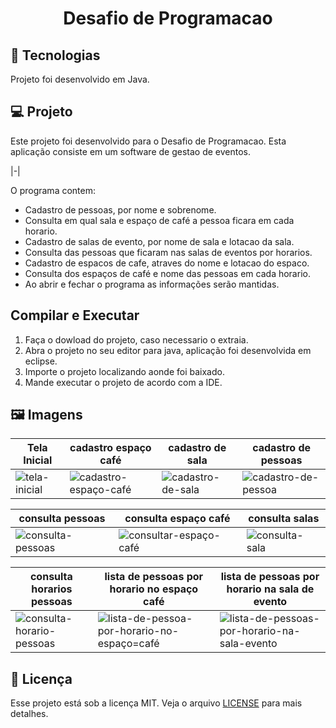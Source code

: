 <h1 align="center">
  Desafio de Programacao 
</h1>

## 🚀 Tecnologias 

Projeto foi desenvolvido em Java.

## 💻 Projeto
  Este projeto foi desenvolvido para o Desafio de Programacao. Esta aplicação consiste em um software de gestao de eventos.
  
|-|

 O programa contem:
- Cadastro de pessoas, por nome e sobrenome.
- Consulta em qual sala e espaço de café a pessoa ficara em cada horario.
- Cadastro de salas de evento, por nome de sala e lotacao da sala.
- Consulta das pessoas que ficaram nas salas de eventos por horarios.
- Cadastro de espacos de cafe, atraves do nome e lotacao do espaco.
- Consulta dos espaços de café e nome das pessoas em cada horario. 
- Ao abrir e fechar o programa as informações serão mantidas.

  
## Compilar e Executar

1. Faça o dowload do projeto, caso necessario o extraia. 
2. Abra o projeto no seu editor para java, aplicação foi desenvolvida em eclipse.
3. Importe o projeto localizando aonde foi baixado.
4. Mande executar o projeto de acordo com a IDE.


## 🖼️ Imagens

| Tela Inicial  | cadastro espaço café | cadastro de sala | cadastro de pessoas | 
|---|---|---|---|
| ![tela-inicial](https://i.ibb.co/c6QR8Kj/menu-Principal.jpg)  | ![cadastro-espaço-café](https://i.ibb.co/rdTTZ8J/cadastro-Espa-o-Cafe.jpg)  | ![cadastro-de-sala](https://i.ibb.co/xjC6xRt/cadastro-Pessoa.jpg)  | ![cadastro-de-pessoa](https://i.ibb.co/xqR2NkW/cadastro-Pessoas.jpg)  | 


| consulta pessoas  |  consulta espaço café | consulta salas | 
|---|---|---|
| ![consulta-pessoas](https://i.ibb.co/GM8r2Kd/consultapessoa.jpg)  | ![consultar-espaço-café](https://i.ibb.co/KFYgZ8t/consultar-Sala-Cafe.jpg)  | ![consulta-sala](https://i.ibb.co/LZLjmnG/consultasala.jpg)  | 


| consulta horarios pessoas  | lista de pessoas por horario no espaço café| lista de pessoas por horario na sala de evento | 
|---|---|---|
| ![consulta-horario-pessoas](https://i.ibb.co/h7zPqwC/consulta-Horario-Pessoa.jpg)  | ![lista-de-pessoa-por-horario-no-espaço=café](https://i.ibb.co/nb7j08J/espa-ocaf.jpg)  | ![lista-de-pessoas-por-horario-na-sala-evento](https://i.ibb.co/LY2MpDN/salaevento.jpg)  | 


## 📝 Licença

Esse projeto está sob a licença MIT. Veja o arquivo [LICENSE](LICENSE.md) para mais detalhes.